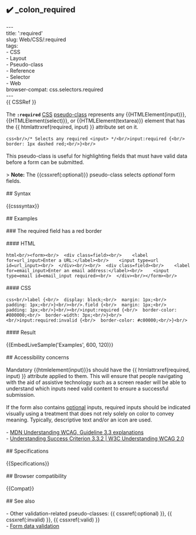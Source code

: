 ## ✔️ _colon_required 
 ---<br/>title: ':required'<br/>slug: Web/CSS/:required<br/>tags:<br/>  - CSS<br/>  - Layout<br/>  - Pseudo-class<br/>  - Reference<br/>  - Selector<br/>  - Web<br/>browser-compat: css.selectors.required<br/>---<br/>{{ CSSRef }}<br/><br/>The **`:required`** [CSS](/en-US/docs/Web/CSS) [pseudo-class](/en-US/docs/Web/CSS/Pseudo-classes) represents any {{HTMLElement(input)}}, {{HTMLElement(select)}}, or {{HTMLElement(textarea)}} element that has the {{ htmlattrxref(required, input) }} attribute set on it.<br/><br/>```css<br/>/* Selects any required <input> */<br/>input:required {<br/>  border: 1px dashed red;<br/>}<br/>```<br/><br/>This pseudo-class is useful for highlighting fields that must have valid data before a form can be submitted.<br/><br/>> **Note:** The {{cssxref(:optional)}} pseudo-class selects _optional_ form fields.<br/><br/>## Syntax<br/><br/>{{csssyntax}}<br/><br/>## Examples<br/><br/>### The required field has a red border<br/><br/>#### HTML<br/><br/>```html<br/><form><br/>  <div class=field><br/>    <label for=url_input>Enter a URL:</label><br/>    <input type=url id=url_input><br/>  </div><br/><br/>  <div class=field><br/>    <label for=email_input>Enter an email address:</label><br/>    <input type=email id=email_input required><br/>  </div><br/></form><br/>```<br/><br/>#### CSS<br/><br/>```css<br/>label {<br/>  display: block;<br/>  margin: 1px;<br/>  padding: 1px;<br/>}<br/><br/>.field {<br/>  margin: 1px;<br/>  padding: 1px;<br/>}<br/><br/>input:required {<br/>  border-color: #800000;<br/>  border-width: 3px;<br/>}<br/><br/>input:required:invalid {<br/>  border-color: #c00000;<br/>}<br/>```<br/><br/>#### Result<br/><br/>{{EmbedLiveSample('Examples', 600, 120)}}<br/><br/>## Accessibility concerns<br/><br/>Mandatory {{htmlelement(input)}}s should have the {{ htmlattrxref(required, input) }} attribute applied to them. This will ensure that people navigating with the aid of assistive technology such as a screen reader will be able to understand which inputs need valid content to ensure a successful submission.<br/><br/>If the form also contains [optional](/en-US/docs/Web/CSS/:optional) inputs, required inputs should be indicated visually using a treatment that does not rely solely on color to convey meaning. Typically, descriptive text and/or an icon are used.<br/><br/>- [MDN Understanding WCAG, Guideline 3.3 explanations](/en-US/docs/Web/Accessibility/Understanding_WCAG/Understandable#guideline_3.3_%e2%80%94_input_assistance_help_users_avoid_and_correct_mistakes)<br/>- [Understanding Success Criterion 3.3.2 | W3C Understanding WCAG 2.0](https://www.w3.org/TR/UNDERSTANDING-WCAG20/minimize-error-cues.html)<br/><br/>## Specifications<br/><br/>{{Specifications}}<br/><br/>## Browser compatibility<br/><br/>{{Compat}}<br/><br/>## See also<br/><br/>- Other validation-related pseudo-classes: {{ cssxref(:optional) }}, {{ cssxref(:invalid) }}, {{ cssxref(:valid) }}<br/>- [Form data validation](/en-US/docs/Learn/Forms/Form_validation)<br/>